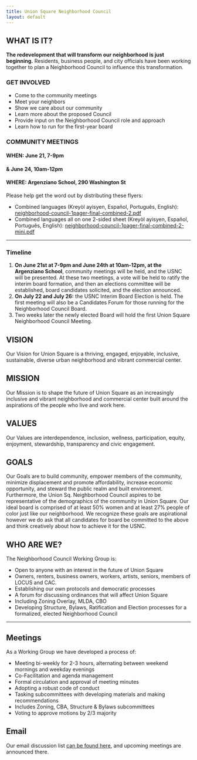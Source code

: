 ```yaml
---
title: Union Square Neighborhood Council
layout: default
---
```


## WHAT IS IT?

**The redevelopment that will transform our neighborhood is just beginning.** Residents, business people, and city officials have been working together to plan a Neighborhood Council to influence this transformation.


### GET INVOLVED

* Come to the community meetings
* Meet your neighbors
* Show we care about our community
* Learn more about the proposed Council
* Provide input on the Neighborhood Council role and approach
* Learn how to run for the first-year board

### COMMUNITY MEETINGS

#### WHEN: June 21, 7-9pm
#### &amp; June 24, 10am-12pm
#### WHERE: Argenziano School, 290 Washington St

Please help get the word out by distributing these flyers:

* Combined languages (Krey&ograve;l ayisyen, Espa&ntilde;ol, Portugu&ecirc;s, English): [neighborhood-council-1pager-final-combined-2.pdf](docs/neighborhood-council-1pager-final-combined-2.pdf)
* Combined languages all on one 2-sided sheet (Krey&ograve;l ayisyen, Espa&ntilde;ol, Portugu&ecirc;s, English): [neighborhood-council-1pager-final-combined-2-mini.pdf](docs/neighborhood-council-1pager-final-combined-2-mini.pdf)

****

### Timeline

1. **On June 21st at 7-9pm and June 24th at 10am-12pm, at the Argenziano School**, community meetings will be held, and the USNC will be presented. At these two meetings, a vote will be held to ratify the interim board formation, and then an elections committee will be established, board candidates solicited, and the election announced.
2. **On July 22 and July 26:** the USNC Interim Board Election is held. The first meeting will also be a Candidates Forum for those running for the Neighborhood Council Board.
3. Two weeks later the newly elected Board will hold the first Union Square Neighborhood Council Meeting. 


## VISION

Our Vision for Union Square is a thriving, engaged, enjoyable, inclusive, sustainable, diverse urban neighborhood and vibrant commercial center. 


## MISSION

Our Mission is to shape the future of Union Square as an increasingly inclusive and vibrant neighborhood and commercial center built around the aspirations of the people who live and work here. 

## VALUES

Our Values are interdependence, inclusion, wellness, participation, equity, enjoyment, stewardship, transparency and civic engagement.


## GOALS

Our Goals are to build community, empower members of the community, minimize displacement and promote affordability, increase economic opportunity, and steward the public realm and built environment. Furthermore, the Union Sq. Neighborhood Council aspires to be representative of the demographics of the community in Union Square. Our ideal board is comprised of at least 50% women and at least 27% people of color just like our neighborhood. We recognize these goals are aspirational however we do ask that all candidates for board be committed to the above and think creatively about how to achieve it for the USNC. 


## WHO ARE WE?

The Neighborhood Council Working Group is:

* Open to anyone with an interest in the future of Union Square
* Owners, renters, business owners, workers, artists, seniors, members of LOCUS and CAC. 
* Establishing our own protocols and democratic processes
* A forum for discussing ordinances that will affect Union Square
* Including Zoning Overlay, MLDA, CBO
* Developing Structure, Bylaws, Ratification and Election processes for a formalized, elected Neighborhood Council

****

## Meetings

As a Working Group we have developed a process of:

* Meeting bi-weekly for 2-3 hours, alternating between weekend mornings and weekday evenings
* Co-Facilitation and agenda management
* Formal circulation and approval of meeting minutes
* Adopting a robust code of conduct
* Tasking subcommittees with developing materials and making recommendations
* Includes Zoning, CBA, Structure &amp; Bylaws subcommittees
* Voting to approve motions by 2/3 majority


## Email

Our email discussion list [can be found here](https://groups.google.com/forum/#!forum/locus-pmo-working-group), and upcoming meetings are announced there. 
